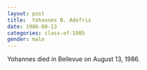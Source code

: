 ```yaml
---
layout: post
title:  Yohannes B. Adefris
date: 1986-08-13
categories: class-of-1985
gender: male
---
```

Yohannes died in Bellevue on August 13, 1986.
